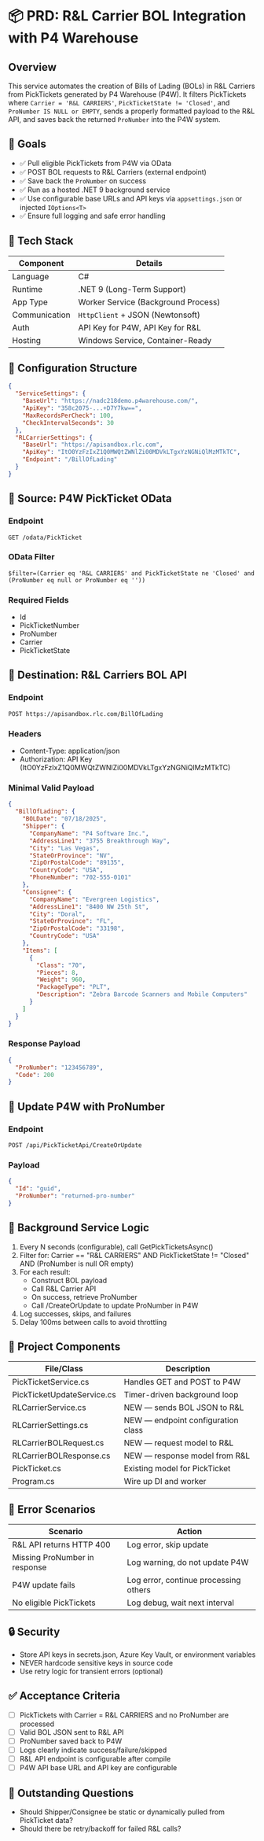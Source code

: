 
# 📦 PRD: R&L Carrier BOL Integration with P4 Warehouse

## Overview

This service automates the creation of Bills of Lading (BOLs) in R&L Carriers from PickTickets generated by P4 Warehouse (P4W). It filters PickTickets where `Carrier = 'R&L CARRIERS'`, `PickTicketState != 'Closed'`, and `ProNumber IS NULL or EMPTY`, sends a properly formatted payload to the R&L API, and saves back the returned `ProNumber` into the P4W system.

## 🎯 Goals

- ✅ Pull eligible PickTickets from P4W via OData
- ✅ POST BOL requests to R&L Carriers (external endpoint)
- ✅ Save back the `ProNumber` on success
- ✅ Run as a hosted .NET 9 background service
- ✅ Use configurable base URLs and API keys via `appsettings.json` or injected `IOptions<T>`
- ✅ Ensure full logging and safe error handling

## 🧱 Tech Stack

| Component      | Details                            |
|----------------|------------------------------------|
| Language       | C#                                 |
| Runtime        | .NET 9 (Long-Term Support)         |
| App Type       | Worker Service (Background Process)|
| Communication  | `HttpClient` + JSON (Newtonsoft)   |
| Auth           | API Key for P4W, API Key for R&L   |
| Hosting        | Windows Service, Container-Ready   |

## 📁 Configuration Structure

```json
{
  "ServiceSettings": {
    "BaseUrl": "https://nadc218demo.p4warehouse.com/",
    "ApiKey": "358c2075-...+D7Y7kw==",
    "MaxRecordsPerCheck": 100,
    "CheckIntervalSeconds": 30
  },
  "RLCarrierSettings": {
    "BaseUrl": "https://apisandbox.rlc.com",
    "ApiKey": "ItO0YzFzIxZ1Q0MWQtZWNlZi00MDVkLTgxYzNGNiQlMzMTkTC",
    "Endpoint": "/BillOfLading"
  }
}
```

## 📡 Source: P4W PickTicket OData

### Endpoint
```
GET /odata/PickTicket
```

### OData Filter
```
$filter=(Carrier eq 'R&L CARRIERS' and PickTicketState ne 'Closed' and (ProNumber eq null or ProNumber eq ''))
```

### Required Fields
- Id
- PickTicketNumber
- ProNumber
- Carrier
- PickTicketState

## 🎯 Destination: R&L Carriers BOL API

### Endpoint
```
POST https://apisandbox.rlc.com/BillOfLading
```

### Headers
- Content-Type: application/json
- Authorization: API Key (ItO0YzFzIxZ1Q0MWQtZWNlZi00MDVkLTgxYzNGNiQlMzMTkTC)

### Minimal Valid Payload
```json
{
  "BillOfLading": {
    "BOLDate": "07/18/2025",
    "Shipper": {
      "CompanyName": "P4 Software Inc.",
      "AddressLine1": "3755 Breakthrough Way",
      "City": "Las Vegas",
      "StateOrProvince": "NV",
      "ZipOrPostalCode": "89135",
      "CountryCode": "USA",
      "PhoneNumber": "702-555-0101"
    },
    "Consignee": {
      "CompanyName": "Evergreen Logistics",
      "AddressLine1": "8400 NW 25th St",
      "City": "Doral",
      "StateOrProvince": "FL",
      "ZipOrPostalCode": "33198",
      "CountryCode": "USA"
    },
    "Items": [
      {
        "Class": "70",
        "Pieces": 8,
        "Weight": 960,
        "PackageType": "PLT",
        "Description": "Zebra Barcode Scanners and Mobile Computers"
      }
    ]
  }
}
```

### Response Payload
```json
{
  "ProNumber": "123456789",
  "Code": 200
}
```

## 🔄 Update P4W with ProNumber

### Endpoint
```
POST /api/PickTicketApi/CreateOrUpdate
```

### Payload
```json
{
  "Id": "guid",
  "ProNumber": "returned-pro-number"
}
```

## 🔁 Background Service Logic

1. Every N seconds (configurable), call GetPickTicketsAsync()
2. Filter for:
   Carrier == "R&L CARRIERS" AND PickTicketState != "Closed" AND (ProNumber is null OR empty)
3. For each result:
   - Construct BOL payload
   - Call R&L Carrier API
   - On success, retrieve ProNumber
   - Call /CreateOrUpdate to update ProNumber in P4W
4. Log successes, skips, and failures
5. Delay 100ms between calls to avoid throttling

## 🧩 Project Components

| File/Class                 | Description |
|---------------------------|-------------|
| PickTicketService.cs      | Handles GET and POST to P4W |
| PickTicketUpdateService.cs| Timer-driven background loop |
| RLCarrierService.cs       | NEW — sends BOL JSON to R&L |
| RLCarrierSettings.cs      | NEW — endpoint configuration class |
| RLCarrierBOLRequest.cs    | NEW — request model to R&L |
| RLCarrierBOLResponse.cs   | NEW — response model from R&L |
| PickTicket.cs             | Existing model for PickTicket |
| Program.cs                | Wire up DI and worker |

## 🧪 Error Scenarios

| Scenario                         | Action |
|----------------------------------|--------|
| R&L API returns HTTP 400         | Log error, skip update |
| Missing ProNumber in response    | Log warning, do not update P4W |
| P4W update fails                 | Log error, continue processing others |
| No eligible PickTickets          | Log debug, wait next interval |

## 🔒 Security

- Store API keys in secrets.json, Azure Key Vault, or environment variables
- NEVER hardcode sensitive keys in source code
- Use retry logic for transient errors (optional)

## ✅ Acceptance Criteria

- [ ] PickTickets with Carrier = R&L CARRIERS and no ProNumber are processed
- [ ] Valid BOL JSON sent to R&L API
- [ ] ProNumber saved back to P4W
- [ ] Logs clearly indicate success/failure/skipped
- [ ] R&L API endpoint is configurable after compile
- [ ] P4W API base URL and API key are configurable

## 🚧 Outstanding Questions

- Should Shipper/Consignee be static or dynamically pulled from PickTicket data?
- Should there be retry/backoff for failed R&L calls?
